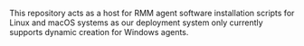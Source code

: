 This repository acts as a host for RMM agent software installation scripts for Linux and macOS systems as our deployment system only currently supports dynamic creation for Windows agents.
